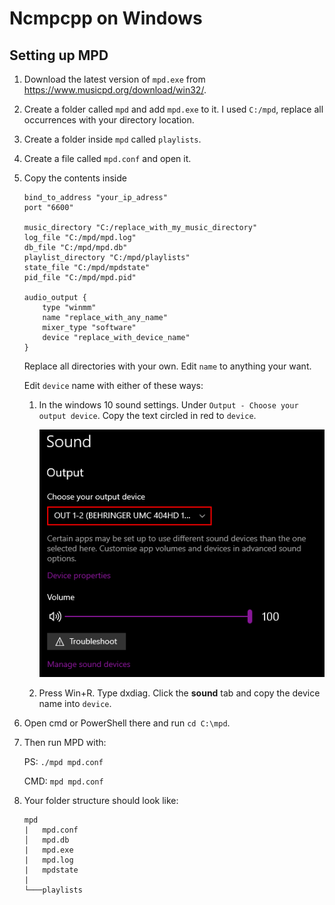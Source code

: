 # Ncmpcpp on Windows

## Setting up MPD

1. Download the latest version of `mpd.exe` from https://www.musicpd.org/download/win32/.
2. Create a folder called `mpd` and add `mpd.exe` to it. I used `C:/mpd`, replace all occurrences with your directory location.
3. Create a folder inside `mpd` called `playlists`.
4. Create a file called `mpd.conf` and open it.
5. Copy the contents inside
    ```
    bind_to_address "your_ip_adress"
    port "6600"

    music_directory "C:/replace_with_my_music_directory"
    log_file "C:/mpd/mpd.log"
    db_file "C:/mpd/mpd.db"
    playlist_directory "C:/mpd/playlists"
    state_file "C:/mpd/mpdstate"
    pid_file "C:/mpd/mpd.pid"

    audio_output {
        type "winmm"
        name "replace_with_any_name"
        mixer_type "software"
        device "replace_with_device_name"
    }
    ```
    Replace all directories with your own.
    Edit `name` to anything your want.

    Edit `device` name with either of these ways:

    1. In the windows 10 sound settings. Under `Output - Choose your output device`. Copy the text circled in red to `device`.
   
        ![](https://github.com/zX3no/zX3no/blob/main/Writing/Images/device.png?raw=true)

    2. Press Win+R. Type dxdiag. Click the **sound** tab and copy the device name into `device`.
6. Open cmd or PowerShell there and run `cd C:\mpd`.
7. Then run MPD with: 
   
    PS: `./mpd mpd.conf`

    CMD: `mpd mpd.conf`
8. Your folder structure should look like:
    ```
    mpd
    |   mpd.conf
    │   mpd.db
    |   mpd.exe
    |   mpd.log
    |   mpdstate
    |
    └───playlists
    ```
